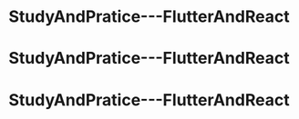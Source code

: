 # StudyAndPratice---FlutterAndReact
# StudyAndPratice---FlutterAndReact
# StudyAndPratice---FlutterAndReact
